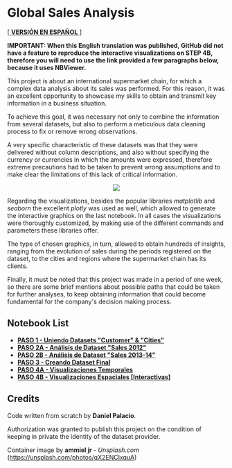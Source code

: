 # Global Sales Analysis

[[ **VERSIÓN EN ESPAÑOL** ](https://github.com/palaciodaniel/global_sales_analysis/blob/main/es/README.md)]

**IMPORTANT: When this English translation was published, GitHub did not have a feature to reproduce the interactive visualizations on STEP 4B, therefore you will need to use the link provided a few paragraphs below, because it uses NBViewer.** 

This project is about an international supermarket chain, for which a complex data analysis about its sales was performed. For this reason, it was an excellent opportunity to showcase my skills to obtain and transmit key information in a business situation.

To achieve this goal, it was necessary not only to combine the information from several datasets, but also to perform a meticulous data cleaning process to fix or remove wrong observations.

A very specific characteristic of these datasets was that they were delivered without column descriptions, and also without specifying the currency or currencies in which the amounts were expressed, therefore extreme precautions had to be taken to prevent wrong assumptions and to make clear the limitations of this lack of critical information.

<p align="center"> 
<img src="https://images.unsplash.com/photo-1510681916233-314f497f3301?ixid=MnwxMjA3fDB8MHxwaG90by1wYWdlfHx8fGVufDB8fHx8&ixlib=rb-1.2.1&auto=format&fit=crop&w=870&q=80">
</p>

Regarding the visualizations, besides the popular libraries *matplotlib* and *seaborn* the excellent *plotly* was used as well, which allowed to generate the interactive graphics on the last notebook. In all cases the visualizations were thoroughly customized, by making use of the different commands and parameters these libraries offer.

The type of chosen graphics, in turn, allowed to obtain hundreds of insights, ranging from the evolution of sales during the periods registered on the dataset, to the cities and regions where the supermarket chain has its clients.

Finally, it must be noted that this project was made in a period of one week, so there are some brief mentions about possible paths that could be taken for further analyses, to keep obtaining information that could become fundamental for the company's decision making process.

## Notebook List

- **[PASO 1 - Uniendo Datasets "Customer" & "Cities"](https://github.com/palaciodaniel/global_sales_analysis/blob/main/es/PASO%201%20-%20Uniendo%20Datasets%20Customer%20%26%20Cities.ipynb)**
- **[PASO 2A - Análisis de Dataset "Sales 2012"](https://github.com/palaciodaniel/global_sales_analysis/blob/main/es/PASO%202A%20-%20Analisis%20de%20Dataset%20Sales%202012.ipynb)**
- **[PASO 2B - Análisis de Dataset "Sales 2013-14"](https://github.com/palaciodaniel/global_sales_analysis/blob/main/es/PASO%202B%20-%20Analisis%20de%20Dataset%20Sales%202013-14.ipynb)**
- **[PASO 3 - Creando Dataset Final](https://github.com/palaciodaniel/global_sales_analysis/blob/main/es/PASO%203%20-%20Creando%20Dataset%20Final.ipynb)**
- **[PASO 4A - Visualizaciones Temporales](https://nbviewer.org/github/palaciodaniel/global_sales_analysis/blob/main/es/PASO%204A%20-%20Visualizaciones%20Temporales.ipynb)**
- **[PASO 4B - Visualizaciones Espaciales [Interactivas]](https://nbviewer.org/github/palaciodaniel/global_sales_analysis/blob/main/es/PASO%204B%20-%20Visualizaciones%20Espaciales%20%5BInteractivas%5D.ipynb)**

## Credits

Code written from scratch by **Daniel Palacio**.

Authorization was granted to publish this project on the condition of keeping in private the identity of the dataset provider.

Container image by **ammiel jr** - *Unsplash.com* (https://unsplash.com/photos/qX2ENCIxquA)
